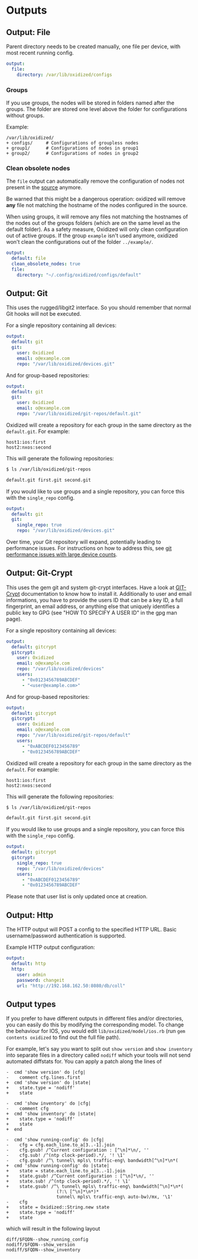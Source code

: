 # Outputs

## Output: File

Parent directory needs to be created manually, one file per device, with most recent running config.

```yaml
output:
  file:
    directory: /var/lib/oxidized/configs
```

### Groups
If you use groups, the nodes will be stored in folders named after the
groups. The folder are stored one level above the folder for configurations
without groups.

Example:
```
/var/lib/oxidized/
+ configs/     # Configurations of groupless nodes
+ group1/      # Configurations of nodes in group1
+ group2/      # Configurations of nodes in group2
```

### Clean obsolete nodes
The `file` output can automatically remove the configuration of nodes not
present in the [source](Sources.md) anymore.

Be warned that this might be a dangerous operation: oxidized will remove **any**
file not matching the hostname of the nodes configured in the source.

When using groups, it will remove any files not matching the hostnames of the
nodes out of the groups folders (which are on the same level as the default
folder). As a safety measure, Oxidized will only clean configuration out of
active groups. If the group `example` isn't used anymore, oxidized won't clean
the configurations out of the folder `../example/`.

```yaml
output:
  default: file
  clean_obsolete_nodes: true
  file:
    directory: "~/.config/oxidized/configs/default"
```


## Output: Git

This uses the rugged/libgit2 interface. So you should remember that normal Git hooks will not be executed.

For a single repository containing all devices:

```yaml
output:
  default: git
  git:
    user: Oxidized
    email: o@example.com
    repo: "/var/lib/oxidized/devices.git"
```

And for group-based repositories:

```yaml
output:
  default: git
  git:
    user: Oxidized
    email: o@example.com
    repo: "/var/lib/oxidized/git-repos/default.git"
```

Oxidized will create a repository for each group in the same directory as the `default.git`. For
example:

```csv
host1:ios:first
host2:nxos:second
```

This will generate the following repositories:

```bash
$ ls /var/lib/oxidized/git-repos

default.git first.git second.git
```

If you would like to use groups and a single repository, you can force this with the `single_repo` config.

```yaml
output:
  default: git
  git:
    single_repo: true
    repo: "/var/lib/oxidized/devices.git"

```

Over time, your Git repository will expand, potentially leading to performance issues. For instructions on how to address this, see [git performance issues with large device counts](Troubleshooting.md#git-performance-issues-with-large-device-counts).

## Output: Git-Crypt

This uses the gem git and system git-crypt interfaces. Have a look at [GIT-Crypt](https://www.agwa.name/projects/git-crypt/) documentation to know how to install it.
Additionally to user and email informations, you have to provide the users ID that can be a key ID, a full fingerprint, an email address, or anything else that uniquely identifies a public key to GPG (see "HOW TO SPECIFY A USER ID" in the gpg man page).

For a single repository containing all devices:

```yaml
output:
  default: gitcrypt
  gitcrypt:
    user: Oxidized
    email: o@example.com
    repo: "/var/lib/oxidized/devices"
    users:
      - "0x0123456789ABCDEF"
      - "<user@example.com>"
```

And for group-based repositories:

```yaml
output:
  default: gitcrypt
  gitcrypt:
    user: Oxidized
    email: o@example.com
    repo: "/var/lib/oxidized/git-repos/default"
    users:
      - "0xABCDEF0123456789"
      - "0x0123456789ABCDEF"
```

Oxidized will create a repository for each group in the same directory as the `default`. For
example:

```csv
host1:ios:first
host2:nxos:second
```

This will generate the following repositories:

```bash
$ ls /var/lib/oxidized/git-repos

default.git first.git second.git
```

If you would like to use groups and a single repository, you can force this with the `single_repo` config.

```yaml
output:
  default: gitcrypt
  gitcrypt:
    single_repo: true
    repo: "/var/lib/oxidized/devices"
    users:
      - "0xABCDEF0123456789"
      - "0x0123456789ABCDEF"

```

Please note that user list is only updated once at creation.

## Output: Http

The HTTP output will POST a config to the specified HTTP URL. Basic username/password authentication is supported.

Example HTTP output configuration:

```yaml
output:
  default: http
  http:
    user: admin
    password: changeit
    url: "http://192.168.162.50:8080/db/coll"
```

## Output types

If you prefer to have different outputs in different files and/or directories, you can easily do this by modifying the corresponding model. To change the behaviour for IOS, you would edit `lib/oxidized/model/ios.rb` (run `gem contents oxidized` to find out the full file path).

For example, let's say you want to split out `show version` and `show inventory` into separate files in a directory called `nodiff` which your tools will not send automated diffstats for. You can apply a patch along the lines of

```text
-  cmd 'show version' do |cfg|
-    comment cfg.lines.first
+  cmd 'show version' do |state|
+    state.type = 'nodiff'
+    state

-  cmd 'show inventory' do |cfg|
-    comment cfg
+  cmd 'show inventory' do |state|
+    state.type = 'nodiff'
+    state
+  end

-  cmd 'show running-config' do |cfg|
-    cfg = cfg.each_line.to_a[3..-1].join
-    cfg.gsub! /^Current configuration : [^\n]*\n/, ''
-    cfg.sub! /^(ntp clock-period).*/, '! \1'
-    cfg.gsub! /^\ tunnel\ mpls\ traffic-eng\ bandwidth[^\n]*\n*(
+  cmd 'show running-config' do |state|
+    state = state.each_line.to_a[3..-1].join
+    state.gsub! /^Current configuration : [^\n]*\n/, ''
+    state.sub! /^(ntp clock-period).*/, '! \1'
+    state.gsub! /^\ tunnel\ mpls\ traffic-eng\ bandwidth[^\n]*\n*(
                   (?:\ [^\n]*\n*)*
                   tunnel\ mpls\ traffic-eng\ auto-bw)/mx, '\1'
-    cfg
+    state = Oxidized::String.new state
+    state.type = 'nodiff'
+    state
```

which will result in the following layout

```text
diff/$FQDN--show_running_config
nodiff/$FQDN--show_version
nodiff/$FQDN--show_inventory
```
